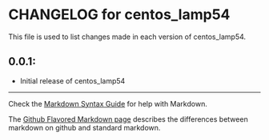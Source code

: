 # CHANGELOG for centos_lamp54

This file is used to list changes made in each version of centos_lamp54.

## 0.0.1:

* Initial release of centos_lamp54

- - -
Check the [Markdown Syntax Guide](http://daringfireball.net/projects/markdown/syntax) for help with Markdown.

The [Github Flavored Markdown page](http://github.github.com/github-flavored-markdown/) describes the differences between markdown on github and standard markdown.
